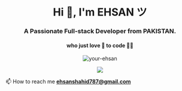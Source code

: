 <h1 align="center">Hi 👋, I'm EHSAN ツ</h1>
<h3 align="center">A Passionate Full-stack Developer from PAKISTAN.</h3>
<h4 align="center">who just love 💖 to code 👨‍💻</h4>

<p align="center"> <img src="https://komarev.com/ghpvc/?username=your-ehsan&label=Profile%20views&color=0e75b6&style=flat" alt="your-ehsan" /> </p>

<p align="center"><img src="https://i.pinimg.com/originals/e4/26/70/e426702edf874b181aced1e2fa5c6cde.gif"></p>

📫 How to reach me **ehsanshahid787@gmail.com**
